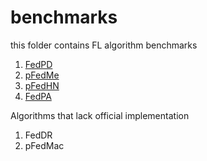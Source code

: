 # benchmarks

this folder contains FL algorithm benchmarks

1. [FedPD](https://github.com/564612540/FedPD/tree/master/Python)
2. [pFedMe](https://github.com/CharlieDinh/pFedMe)
3. [pFedHN](https://github.com/dem123456789/HeteroFL-Computation-and-Communication-Efficient-Federated-Learning-for-Heterogeneous-Clients)
4. [FedPA](https://github.com/alshedivat/fedpa)


Algorithms that lack official implementation

1. FedDR
2. pFedMac
